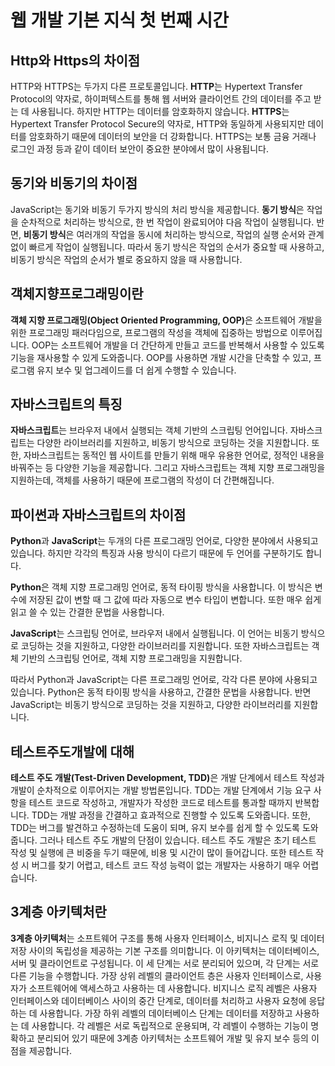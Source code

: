 # 웹 개발 기본 지식 첫 번째 시간

## Http와 Https의 차이점
HTTP와 HTTPS는 두가지 다른 프로토콜입니다. <b>HTTP</b>는 Hypertext Transfer Protocol의 약자로, 하이퍼텍스트를 통해 웹 서버와 클라이언트 간의 데이터를 주고 받는 데 사용됩니다. 하지만 HTTP는 데이터를 암호화하지 않습니다. <b>HTTPS</b>는 Hypertext Transfer Protocol Secure의 약자로, HTTP와 동일하게 사용되지만 데이터를 암호화하기 때문에 데이터의 보안을 더 강화합니다. HTTPS는 보통 금융 거래나 로그인 과정 등과 같이 데이터 보안이 중요한 분야에서 많이 사용됩니다.   

## 동기와 비동기의 차이점
JavaScript는 동기와 비동기 두가지 방식의 처리 방식을 제공합니다. <b>동기 방식</b>은 작업을 순차적으로 처리하는 방식으로, 한 번 작업이 완료되어야 다음 작업이 실행됩니다. 반면, <b>비동기 방식</b>은 여러개의 작업을 동시에 처리하는 방식으로, 작업의 실행 순서와 관계 없이 빠르게 작업이 실행됩니다. 따라서 동기 방식은 작업의 순서가 중요할 때 사용하고, 비동기 방식은 작업의 순서가 별로 중요하지 않을 때 사용합니다.   

## 객체지향프로그래밍이란
<b>객체 지향 프로그래밍(Object Oriented Programming, OOP)</b>은 소프트웨어 개발을 위한 프로그래밍 패러다임으로, 프로그램의 작성을 객체에 집중하는 방법으로 이루어집니다. OOP는 소프트웨어 개발을 더 간단하게 만들고 코드를 반복해서 사용할 수 있도록 기능을 재사용할 수 있게 도와줍니다. OOP를 사용하면 개발 시간을 단축할 수 있고, 프로그램 유지 보수 및 업그레이드를 더 쉽게 수행할 수 있습니다.   

## 자바스크립트의 특징
<b>자바스크립트</b>는 브라우저 내에서 실행되는 객체 기반의 스크립팅 언어입니다. 자바스크립트는 다양한 라이브러리를 지원하고, 비동기 방식으로 코딩하는 것을 지원합니다. 또한, 자바스크립트는 동적인 웹 사이트를 만들기 위해 매우 유용한 언어로, 정적인 내용을 바꿔주는 등 다양한 기능을 제공합니다. 그리고 자바스크립트는 객체 지향 프로그래밍을 지원하는데, 객체를 사용하기 때문에 프로그램의 작성이 더 간편해집니다.   

## 파이썬과 자바스크립트의 차이점
<b>Python</b>과 <b>JavaScript</b>는 두개의 다른 프로그래밍 언어로, 다양한 분야에서 사용되고 있습니다. 하지만 각각의 특징과 사용 방식이 다르기 때문에 두 언어를 구분하기도 합니다.   

<b>Python</b>은 객체 지향 프로그래밍 언어로, 동적 타이핑 방식을 사용합니다. 이 방식은 변수에 저장된 값이 변할 때 그 값에 따라 자동으로 변수 타입이 변합니다. 또한 매우 쉽게 읽고 쓸 수 있는 간결한 문법을 사용합니다.   

<b>JavaScript</b>는 스크립팅 언어로, 브라우저 내에서 실행됩니다. 이 언어는 비동기 방식으로 코딩하는 것을 지원하고, 다양한 라이브러리를 지원합니다. 또한 자바스크립트는 객체 기반의 스크립팅 언어로, 객체 지향 프로그래밍을 지원합니다.   

따라서 Python과 JavaScript는 다른 프로그래밍 언어로, 각각 다른 분야에 사용되고 있습니다. Python은 동적 타이핑 방식을 사용하고, 간결한 문법을 사용합니다. 반면 JavaScript는 비동기 방식으로 코딩하는 것을 지원하고, 다양한 라이브러리를 지원합니다.   

## 테스트주도개발에 대해
<b>테스트 주도 개발(Test-Driven Development, TDD)</b>은 개발 단계에서 테스트 작성과 개발이 순차적으로 이루어지는 개발 방법론입니다. TDD는 개발 단계에서 기능 요구 사항을 테스트 코드로 작성하고, 개발자가 작성한 코드로 테스트를 통과할 때까지 반복합니다. TDD는 개발 과정을 간결하고 효과적으로 진행할 수 있도록 도와줍니다. 또한, TDD는 버그를 발견하고 수정하는데 도움이 되며, 유지 보수를 쉽게 할 수 있도록 도와줍니다. 그러나 테스트 주도 개발의 단점이 있습니다. 테스트 주도 개발은 초기 테스트 작성 및 실행에 큰 비중을 두기 때문에, 비용 및 시간이 많이 들어갑니다. 또한 테스트 작성 시 버그를 찾기 어렵고, 테스트 코드 작성 능력이 없는 개발자는 사용하기 매우 어렵습니다.

## 3계층 아키텍처란
<b>3계층 아키텍처</b>는 소프트웨어 구조를 통해 사용자 인터페이스, 비지니스 로직 및 데이터 저장 사이의 독립성을 제공하는 기본 구조를 의미합니다. 이 아키텍처는 데이터베이스, 서버 및 클라이언트로 구성됩니다. 이 세 단계는 서로 분리되어 있으며, 각 단계는 서로 다른 기능을 수행합니다. 가장 상위 레벨의 클라이언트 층은 사용자 인터페이스로, 사용자가 소프트웨어에 액세스하고 사용하는 데 사용합니다. 비지니스 로직 레벨은 사용자 인터페이스와 데이터베이스 사이의 중간 단계로, 데이터를 처리하고 사용자 요청에 응답하는 데 사용합니다. 가장 하위 레벨의 데이터베이스 단계는 데이터를 저장하고 사용하는 데 사용합니다. 각 레벨은 서로 독립적으로 운용되며, 각 레벨이 수행하는 기능이 명확하고 분리되어 있기 때문에 3계층 아키텍처는 소프트웨어 개발 및 유지 보수 등의 이점을 제공합니다.  